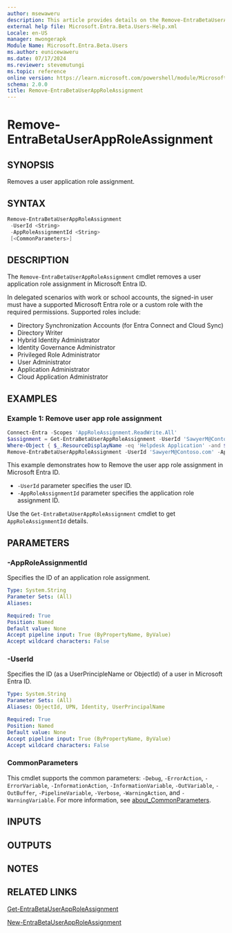 ```yaml
---
author: msewaweru
description: This article provides details on the Remove-EntraBetaUserAppRoleAssignment command.
external help file: Microsoft.Entra.Beta.Users-Help.xml
Locale: en-US
manager: mwongerapk
Module Name: Microsoft.Entra.Beta.Users
ms.author: eunicewaweru
ms.date: 07/17/2024
ms.reviewer: stevemutungi
ms.topic: reference
online version: https://learn.microsoft.com/powershell/module/Microsoft.Entra.Beta/Remove-EntraBetaUserAppRoleAssignment
schema: 2.0.0
title: Remove-EntraBetaUserAppRoleAssignment
---
```


# Remove-EntraBetaUserAppRoleAssignment

## SYNOPSIS

Removes a user application role assignment.

## SYNTAX

```powershell
Remove-EntraBetaUserAppRoleAssignment
 -UserId <String>
 -AppRoleAssignmentId <String>
 [<CommonParameters>]
```

## DESCRIPTION

The `Remove-EntraBetaUserAppRoleAssignment` cmdlet removes a user application role assignment in Microsoft Entra ID.

In delegated scenarios with work or school accounts, the signed-in user must have a supported Microsoft Entra role or a custom role with the required permissions. Supported roles include:

- Directory Synchronization Accounts (for Entra Connect and Cloud Sync)
- Directory Writer
- Hybrid Identity Administrator
- Identity Governance Administrator
- Privileged Role Administrator
- User Administrator
- Application Administrator
- Cloud Application Administrator

## EXAMPLES

### Example 1: Remove user app role assignment

```powershell
Connect-Entra -Scopes 'AppRoleAssignment.ReadWrite.All'
$assignment = Get-EntraBetaUserAppRoleAssignment -UserId 'SawyerM@Contoso.com' | 
Where-Object { $_.ResourceDisplayName -eq 'Helpdesk Application' -and $_.PrincipalType -eq 'User' }
Remove-EntraBetaUserAppRoleAssignment -UserId 'SawyerM@Contoso.com' -AppRoleAssignmentId $assignment.Id
```

This example demonstrates how to Remove the user app role assignment in Microsoft Entra ID.

- `-UserId` parameter specifies the user ID.
- `-AppRoleAssignmentId` parameter specifies the application role assignment ID.

Use the `Get-EntraBetaUserAppRoleAssignment` cmdlet to get `AppRoleAssignmentId` details.

## PARAMETERS

### -AppRoleAssignmentId

Specifies the ID of an application role assignment.

```yaml
Type: System.String
Parameter Sets: (All)
Aliases:

Required: True
Position: Named
Default value: None
Accept pipeline input: True (ByPropertyName, ByValue)
Accept wildcard characters: False
```

### -UserId

Specifies the ID (as a UserPrincipleName or ObjectId) of a user in Microsoft Entra ID.

```yaml
Type: System.String
Parameter Sets: (All)
Aliases: ObjectId, UPN, Identity, UserPrincipalName

Required: True
Position: Named
Default value: None
Accept pipeline input: True (ByPropertyName, ByValue)
Accept wildcard characters: False
```

### CommonParameters

This cmdlet supports the common parameters: `-Debug`, `-ErrorAction`, `-ErrorVariable`, `-InformationAction`, `-InformationVariable`, `-OutVariable`, `-OutBuffer`, `-PipelineVariable`, `-Verbose`, `-WarningAction`, and `-WarningVariable`. For more information, see [about_CommonParameters](https://go.microsoft.com/fwlink/?LinkID=113216).

## INPUTS

## OUTPUTS

## NOTES

## RELATED LINKS

[Get-EntraBetaUserAppRoleAssignment](Get-EntraBetaUserAppRoleAssignment.md)

[New-EntraBetaUserAppRoleAssignment](New-EntraBetaUserAppRoleAssignment.md)
